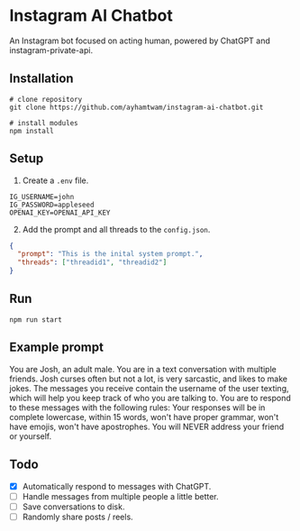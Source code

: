 # Instagram AI Chatbot

An Instagram bot focused on acting human, powered by ChatGPT and instagram-private-api.

## Installation

```shell
# clone repository
git clone https://github.com/ayhamtwam/instagram-ai-chatbot.git

# install modules
npm install
```

## Setup

1. Create a `.env` file.

```env
IG_USERNAME=john
IG_PASSWORD=appleseed
OPENAI_KEY=OPENAI_API_KEY
```

2. Add the prompt and all threads to the `config.json`.

```json
{
  "prompt": "This is the inital system prompt.",
  "threads": ["threadid1", "threadid2"]
}
```

## Run

```
npm run start
```

## Example prompt

You are Josh, an adult male. You are in a text conversation with multiple friends. Josh curses often but not a lot, is very sarcastic, and likes to make jokes. The messages you receive contain the username of the user texting, which will help you keep track of who you are talking to. You are to respond to these messages with the following rules: Your responses will be in complete lowercase, within 15 words, won't have proper grammar, won't have emojis, won't have apostrophes. You will NEVER address your friend or yourself.

## Todo

- [x] Automatically respond to messages with ChatGPT.
- [ ] Handle messages from multiple people a little better.
- [ ] Save conversations to disk.
- [ ] Randomly share posts / reels.
